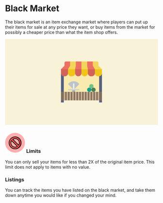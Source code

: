 # Black Market

The black market is an item exchange market where players can put up their items for sale at any price they want, or buy items from the market for possibly a cheaper price than what the item shop offers.

![](../../.gitbook/assets/blackmarket.png)

### ![](../../.gitbook/assets/limit.png) Limits

You can only sell your items for less than 2X of the original item price. This limit does not apply to items with no value.

### Listings

You can track the items you have listed on the black market, and take them down anytime you would like if you changed your mind.


